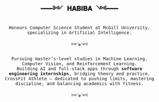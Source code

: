 <h2 align="center"><samp>━━━༻ 𝐇𝐀𝐁𝐈𝐁𝐀 ༺━━━</samp></h2>

<p align="center"><samp>
Honours Computer Science Student at McGill University, specializing in Artificial Intelligence.
</samp></p>

<p align="center"><samp>༻❁༺</samp></p>

<p align="center"><samp>
Pursuing master’s-level studies in Machine Learning, Computer Vision, and Reinforcement Learning.<br>
Building AI and full-stack apps through <strong>software engineering internships</strong>, bridging theory and practice.<br>
CrossFit Athlete — dedicated to pushing limits, mastering discipline, and balancing academics with fitness.<br>
</samp></p>

<p align="center"><samp>༻❁༺</samp></p>
